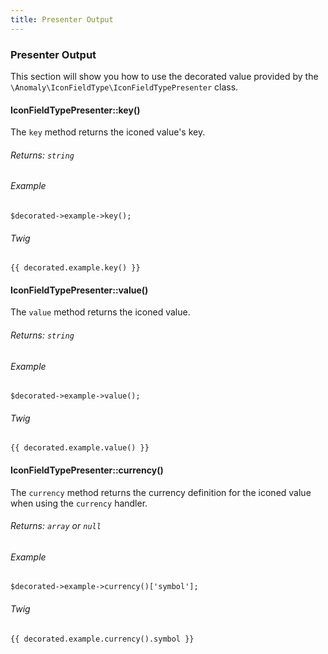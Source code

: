 ```yaml
---
title: Presenter Output
---
```


### Presenter Output

This section will show you how to use the decorated value provided by the `\Anomaly\IconFieldType\IconFieldTypePresenter` class.

#### IconFieldTypePresenter::key()

The `key` method returns the iconed value's key.

###### Returns: `string`

###### Example

    $decorated->example->key();

###### Twig

    {{ decorated.example.key() }}

#### IconFieldTypePresenter::value()

The `value` method returns the iconed value.

###### Returns: `string`

###### Example

    $decorated->example->value();

###### Twig

    {{ decorated.example.value() }}

#### IconFieldTypePresenter::currency()

The `currency` method returns the currency definition for the iconed value when using the `currency` handler.

###### Returns: `array` or `null`

###### Example

    $decorated->example->currency()['symbol'];

###### Twig

    {{ decorated.example.currency().symbol }}
